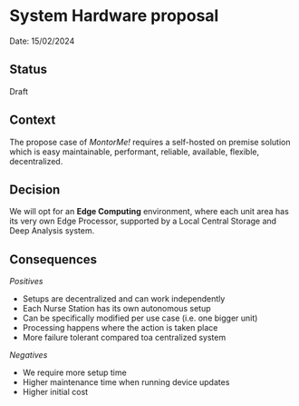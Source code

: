 # System Hardware proposal

Date: 15/02/2024

## Status

Draft

## Context

The propose case of *MontorMe!* requires a self-hosted on premise solution which is easy maintainable, performant, reliable, available, flexible, decentralized.

## Decision

We will opt for an **Edge Computing** environment, where each unit area has its very own Edge Processor, supported by a Local Central Storage and Deep Analysis system.

## Consequences

*Positives*

- Setups are decentralized and can work independently
- Each Nurse Station has its own autonomous setup
- Can be specifically modified per use case (i.e. one bigger unit)
- Processing happens where the action is taken place
- More failure tolerant compared toa centralized system

*Negatives*

- We require more setup  time
- Higher maintenance time when running device updates
- Higher initial cost


